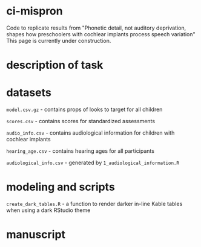 # ci-mispron
Code to replicate results from "Phonetic detail, not auditory deprivation, shapes how preschoolers with cochlear implants process speech variation" This page is currently under construction.

# description of task

# datasets

`model.csv.gz` - contains props of looks to target for all children

`scores.csv` - contains scores for standardized assessments 

`audio_info.csv` - contains audiological information for children with cochlear implants

`hearing_age.csv` - contains hearing ages for all participants

`audiological_info.csv` - generated by `1_audiological_information.R`



# modeling and scripts

`create_dark_tables.R` - a function to render darker in-line Kable tables when using a dark RStudio theme

# manuscript

